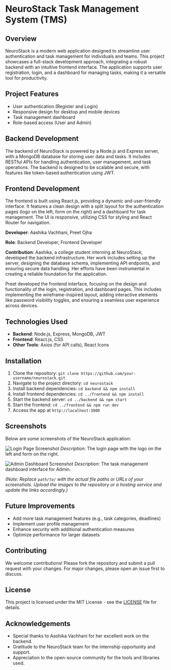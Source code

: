 # NeuroStack Task Management System (TMS)

## Overview
NeuroStack is a modern web application designed to streamline user authentication and task management for individuals and teams. This project showcases a full-stack development approach, integrating a robust backend with an intuitive frontend interface. The application supports user registration, login, and a dashboard for managing tasks, making it a versatile tool for productivity.

## Project Features
- User authentication (Register and Login)
- Responsive design for desktop and mobile devices
- Task management dashboard
- Role-based access (User and Admin)

## Backend Development
The backend of NeuroStack is powered by a Node.js and Express server, with a MongoDB database for storing user data and tasks. It includes RESTful APIs for handling authentication, user management, and task operations. The backend is designed to be scalable and secure, with features like token-based authentication using JWT.

## Frontend Development
The frontend is built using React.js, providing a dynamic and user-friendly interface. It features a clean design with a split layout for the authentication pages (logo on the left, form on the right) and a dashboard for task management. The UI is responsive, utilizing CSS for styling and React Router for navigation.


**Developer**: Aashika Vachhani, Preet Ojha

**Role**: Backend Developer, Frontend Developer  

**Contribution**:
Aashika, a college student interning at NeuroStack, developed the backend infrastructure. Her work includes setting up the server, designing the database schema, implementing API endpoints, and ensuring secure data handling. Her efforts have been instrumental in creating a reliable foundation for the application.

Preet developed the frontend interface, focusing on the design and functionality of the login, registration, and dashboard pages. This includes implementing the wireframe-inspired layout, adding interactive elements like password visibility toggles, and ensuring a seamless user experience across devices.


## Technologies Used
- **Backend**: Node.js, Express, MongoDB, JWT
- **Frontend**: React.js, CSS
- **Other Tools**: Axios (for API calls), React Icons

## Installation
1. Clone the repository: `git clone https://github.com/your-username/neurostack.git`
2. Navigate to the project directory: `cd neurostack`
3. Install backend dependencies: `cd backend && npm install`
4. Install frontend dependencies: `cd ../frontend && npm install`
5. Start the backend server: `cd ../backend && npm start`
6. Start the frontend: `cd ../frontend && npm run dev`
7. Access the app at `http://localhost:3000`

## Screenshots
Below are some screenshots of the NeuroStack application:

![Login Page Screenshot](https://github.com/user-attachments/assets/775a0eff-b997-4bc4-b1cf-df5f8da7ce15)
*Description*: The login page with the logo on the left and form on the right.

![Admin Dashboard Screenshot](https://github.com/user-attachments/assets/d281bf0f-9fc3-40ab-aacc-b9db965dc5a2)
*Description*: The task management dashboard interface for Admin.

*(Note: Replace `path/to/` with the actual file paths or URLs of your screenshots. Upload the images to the repository or a hosting service and update the links accordingly.)*

## Future Improvements
- Add more task management features (e.g., task categories, deadlines)
- Implement user profile management
- Enhance security with additional authentication measures
- Optimize performance for larger datasets

## Contributing
We welcome contributions! Please fork the repository and submit a pull request with your changes. For major changes, please open an issue first to discuss.

## License
This project is licensed under the MIT License - see the [LICENSE](LICENSE) file for details.

## Acknowledgements
- Special thanks to Aashika Vachhani for her excellent work on the backend.
- Gratitude to the NeuroStack team for the internship opportunity and support.
- Appreciation to the open-source community for the tools and libraries used.
